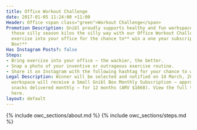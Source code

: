 ```yaml
---
title: Office Workout Challenge
date: 2017-01-05 11:24:00 +11:00
Header: Office <span class="green">Workout Challenge</span>
Promotion Description: Gnibl proudly supports healthy and fun workspaces – so shed
  those silly season kilos the silly way with our Office Workout Challenge. Bring
  exercise into your office for the chance to** win a one year subscription to Gnibl
  Box!**
Has Instagram Posts?: false
Steps:
- Bring exercise into your office – the wackier, the better.
- Snap a photo of your inventive or outrageous exercise routine.
- Share it on Instagram with the following hashtag for your chance to win.
Legal Description: Winner will be selected and notified on 14 March, 2017. The winning
  workspace will receive a Small Gnibl Box Monthly Subscription – approximately 50
  snacks delivered monthly – for 12 months (ARV $1668). View the full terms and conditions
  here.
layout: default
---
```


<main class="fixed-header">
{% include owc_sections/about.md %}
{% include owc_sections/steps.md %}
</main>
